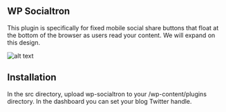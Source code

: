 
WP Socialtron
-------------

This plugin is specifically for fixed mobile social share buttons that float at the bottom of the browser as users read your content. We will expand on this design.

![alt text](https://i.imgur.com/7m5uH8E.png "Fixed Social Share Buttons For WordPress")

Installation
-------------

In the src directory, upload wp-socialtron to your /wp-content/plugins directory. In the dashboard you can set your blog Twitter handle.
